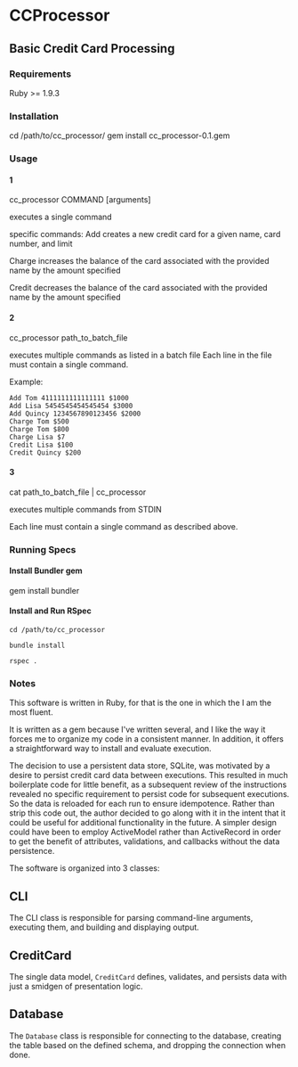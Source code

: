 # CCProcessor

## Basic Credit Card Processing

### Requirements

Ruby >= 1.9.3

### Installation

  cd /path/to/cc_processor/
  gem install cc_processor-0.1.gem

### Usage

#### 1

   cc_processor COMMAND [arguments]

executes a single command

specific commands: 
  Add <Name> <Number> <Limit>
  creates a new credit card for a given name, card number, and limit

  Charge <Name> <Amount>
  increases the balance of the card associated with the provided name by the amount specified

  Credit <Name> <Amount>
  decreases the balance of the card associated with the provided name by the amount specified

#### 2

   cc_processor path_to_batch_file

executes multiple commands as listed in a batch file Each line in the file must contain a single command.

Example:
```
Add Tom 4111111111111111 $1000
Add Lisa 5454545454545454 $3000
Add Quincy 1234567890123456 $2000
Charge Tom $500
Charge Tom $800
Charge Lisa $7
Credit Lisa $100
Credit Quincy $200
```

#### 3

   cat path_to_batch_file | cc_processor

executes multiple commands from STDIN

Each line must contain a single command as described above.

### Running Specs

#### Install Bundler gem

   gem install bundler

#### Install and Run RSpec

```
cd /path/to/cc_processor

bundle install

rspec .
```

### Notes

This software is written in Ruby, for that is the one in which the I am the most fluent. 

It is written as a gem because I've written several, and I like the way it forces me to organize my code in a consistent manner. In addition, it offers a straightforward way to install and evaluate execution.

The decision to use a persistent data store, SQLite, was motivated by a desire to persist credit card data between executions. This resulted in much boilerplate code for little benefit, as a subsequent review of the instructions revealed no specific requirement to persist code for subsequent executions. So the data is reloaded for each run to ensure idempotence. Rather than strip this code out, the author decided to go along with it in the intent that it could be useful for additional functionality in the future. A simpler design could have been to employ ActiveModel rather than ActiveRecord in order to get the benefit of attributes, validations, and callbacks without the data persistence.

The software is organized into 3 classes:

CLI
---

The CLI class is responsible for parsing command-line arguments, executing them, and building and displaying output.

CreditCard
----------

The single data model, ```CreditCard``` defines, validates, and persists data with just a smidgen of presentation logic.

Database
--------

The ```Database``` class is responsible for connecting to the database, creating the table based on the defined schema, and dropping the connection when done.